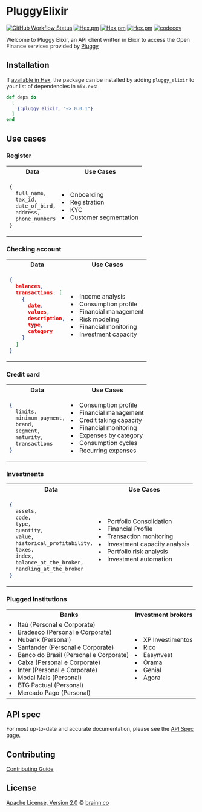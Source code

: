 # PluggyElixir

[![GitHub Workflow Status](https://img.shields.io/github/workflow/status/brainnco/pluggy_elixir/CI?style=flat-square)](https://github.com/brainnco/pluggy_elixir/actions?query=workflow%3ACI)
[![Hex.pm](https://img.shields.io/hexpm/v/pluggy_elixir?style=flat-square)](https://hex.pm/packages/pluggy_elixir)
[![Hex.pm](https://img.shields.io/hexpm/l/pluggy_elixir?style=flat-square)](https://hex.pm/packages/pluggy_elixir)
[![Hex.pm](https://img.shields.io/hexpm/dt/pluggy_elixir?style=flat-square)](https://hex.pm/packages/pluggy_elixir)
[![codecov](https://img.shields.io/codecov/c/github/brainnco/pluggy_elixir?style=flat-square)](https://codecov.io/gh/brainnco/pluggy_elixir)

Welcome to Pluggy Elixir, an API client written in Elixir to access the Open Finance services provided by [Pluggy](http://pluggy.ai)

## Installation

If [available in Hex](https://hex.pm/docs/publish), the package can be installed
by adding `pluggy_elixir` to your list of dependencies in `mix.exs`:

```elixir
def deps do
  [
    {:pluggy_elixir, "~> 0.0.1"}
  ]
end
```

## Use cases

### Register
<table>
<tr>
<th> Data </th>
<th> Use Cases </th>
</tr>
<tr>
<td>

```graphql
{
  full_name,
  tax_id,
  date_of_bird,
  address,
  phone_numbers
}
```
</td>
<td>
<li>Onboarding</li>
<li>Registration</li>
<li>KYC</li>
<li>Customer segmentation</li>
</td>
</tr>
</table>

### Checking account
<table>
<tr>
<th> Data </th>
<th> Use Cases </th>
</tr>
<tr>
<td>

```json
{
  balances,
  transactions: [
    {
      date,
      values,
      description,
      type,
      category
    }
  ]
}
```
</td>
<td>
<li>Income analysis</li>
<li>Consumption profile</li>
<li>Financial management</li>
<li>Risk modeling</li>
<li>Financial monitoring</li>
<li>Investment capacity</li>
</td>
</tr>
</table>

### Credit card
<table>
<tr>
<th> Data </th>
<th> Use Cases </th>
</tr>
<tr>
<td>

```elixir
{
  limits,
  minimum_payment,
  brand,
  segment,
  maturity,
  transactions
}
```
</td>
<td>
<li>Consumption profile</li>
<li>Financial management</li>
<li>Credit taking capacity</li>
<li>Financial monitoring</li>
<li>Expenses by category</li>
<li>Consumption cycles</li>
<li>Recurring expenses</li>
</td>
</tr>
</table>

### Investments
<table>
<tr>
<th> Data </th>
<th> Use Cases </th>
</tr>
<tr>
<td>

```elixir
{
  assets,
  code,
  type,
  quantity,
  value,
  historical_profitability,
  taxes,
  index,
  balance_at_the_broker,
  handling_at_the_broker
}
```
</td>
<td>
<li>Portfolio Consolidation</li>
<li>Financial Profile</li>
<li>Transaction monitoring</li>
<li>Investment capacity analysis</li>
<li>Portfolio risk analysis</li>
<li>Investment automation</li>
</td>
</tr>
</table>

### Plugged Institutions
<table>
<tr>
<th> Banks </th>
<th> Investment brokers </th>
</tr>
<tr>
<td>
<li>Itaú (Personal e Corporate)</li>
<li>Bradesco (Personal e Corporate)</li>
<li>Nubank (Personal)</li>
<li>Santander (Personal e Corporate)</li>
<li>Banco do Brasil (Personal e Corporate)</li>
<li>Caixa (Personal e Corporate)</li>
<li>Inter (Personal e Corporate)</li>
<li>Modal Mais (Personal)</li>
<li>BTG Pactual (Personal)</li>
<li>Mercado Pago (Personal)</li>
</td>
<td>
<li>XP Investimentos</li>
<li>Rico</li>
<li>Easynvest</li>
<li>Órama</li>
<li>Genial</li>
<li>Agora</li>
</td>
</tr>
</table>

## API spec

For most up-to-date and accurate documentation, please see the [API Spec](https://docs.pluggy.ai) page.

## Contributing

[Contributing Guide](CONTRIBUTING.md)

## License

[Apache License, Version 2.0](LICENSE) © [brainn.co](https://github.com/brainnco)
